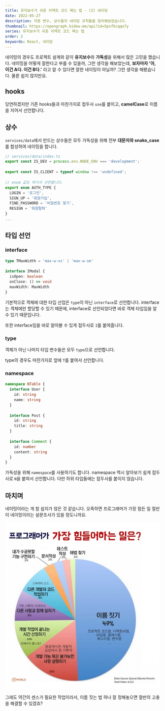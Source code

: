 ```yaml
---
title: 유지보수가 쉬운 리액트 코드 짜는 법 - (2) 네이밍
date: 2022-05-27
description: 각종 변수, 상수들의 네이밍 규칙들을 정리해보았습니다.
thumbnail: https://opengraph.kidow.me/api?id=5pvfkcqqo7y
series: 유지보수가 쉬운 리액트 코드 짜는 법
order: 2
keywords: React, 네이밍
---
```


<!-- toc -->

네이밍의 경우도 프로젝트 설계와 같이 **유지보수**와 **가독성**을 위해서 많은 고민을 했습니다. 네이밍을 어떻게 잘한다고 부를 수 있을까, 그런 생각을 해보았는데, **보자마자 '아, 이건 A다. 이건 B다.'** 라고 알 수 있다면 잘한 네이밍이 아닐까? 그런 생각을 해봤습니다. 물론 쉽지 않지만요.

## hooks

당연하겠지만 기존 hooks들과 마찬가지로 접두사 `use`를 붙이고, **camelCase**로 이름을 지어서 선언합니다.

## 상수

`services/data`에서 만드는 상수들은 모두 가독성을 위해 전부 **대문자와 snake_case**를 합성하여 네이밍을 합니다.

```typescript
// services/data/index.ts
export const IS_DEV = process.env.NODE_ENV === 'development';

export const IS_CLIENT = typeof window !== 'undefined';

// enum 값도 여기서 선언합니다.
export enum AUTH_TYPE {
  LOGIN = '로그인',
  SIGN_UP = '회원가입',
  FIND_PASSWORD = '비밀번호 찾기',
  RESIGN = '회원탈퇴'
}
...
```

## 타입 선언

### interface

```typescript
type TMaxWidth = 'max-w-xs' | 'max-w-sm'

interface IModal {
  isOpen: boolean
  onClose: () => void
  maxWidth: MaxWidth
}
```

기본적으로 객체에 대한 타입 선업은 `type`이 아닌 `interface`로 선언합니다. interface는 객체에만 할당할 수 있기 때문에, interface로 선언되었다면 바로 객체 타입임을 알 수 있기 때문입니다.

또한 interface임을 바로 알아볼 수 있게 접두사로 `I`를 붙여줍니다.

### type

객체가 아닌 나머지 타입 변수들은 모두 `type`으로 선언합니다.

type의 경우도 마찬가지로 앞에 `T`를 붙여서 선언합니다.

### namespace

```typescript
namespace NTable {
  interface User {
    id: string
    name: string
  }

  interface Post {
    id: string
    title: string
  }

  interface Comment {
    id: number
    content: string
  }
}
```

가독성을 위해 `namespace`를 사용하기도 합니다. namespace 역시 알아보기 쉽게 접두사로 `N`을 붙여서 선언합니다. 다만 하위 타입들에는 접두사를 붙이지 않습니다.

## 마치며

네이밍이라는 게 참 쉽지가 않은 것 같습니다. 오죽하면 프로그래머가 가장 힘든 일 절반이 네이밍이라는 설문조사가 있을 정도니까요.

![네이밍이 절반...](quora.jpg)

그래도 약간의 센스가 필요한 작업이라서, 이름 짓는 법 하나 잘 정해놓으면 절반의 고충을 해결할 수 있겠죠?

